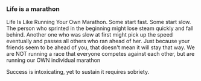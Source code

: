 
### Life is a marathon
Life Is Like Running Your Own Marathon. Some start fast. Some start slow. The person who sprinted in the beginning might lose steam quickly and fall behind. Another one who was slow at first might pick up the speed eventually and passes all others who ran ahead of her. Just because your friends seem to be ahead of you, that doesn't mean it will stay that way.
We are NOT running a race that everyone competes against each other, but are running our OWN individual marathon

Success is intoxicating, yet to sustain it requires sobriety.
